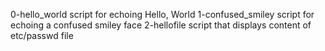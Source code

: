 0-hello_world script for echoing Hello, World
1-confused_smiley script for echoing a confused smiley face
2-hellofile script that displays content of etc/passwd file
